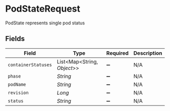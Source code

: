 # PodStateRequest

PodState represents single pod status


## Fields

| Field                       | Type                        | Required                    | Description                 |
| --------------------------- | --------------------------- | --------------------------- | --------------------------- |
| `containerStatuses`         | List<Map<String, *Object*>> | :heavy_minus_sign:          | N/A                         |
| `phase`                     | *String*                    | :heavy_minus_sign:          | N/A                         |
| `podName`                   | *String*                    | :heavy_minus_sign:          | N/A                         |
| `revision`                  | *Long*                      | :heavy_minus_sign:          | N/A                         |
| `status`                    | *String*                    | :heavy_minus_sign:          | N/A                         |